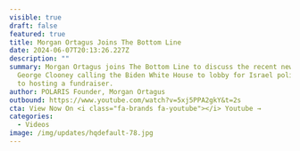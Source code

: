 ```yaml
---
visible: true
draft: false
featured: true
title: Morgan Ortagus Joins The Bottom Line
date: 2024-06-07T20:13:26.227Z
description: ""
summary: Morgan Ortagus joins The Bottom Line to discuss the recent news about
  George Clooney calling the Biden White House to lobby for Israel policy prior
  to hosting a fundraiser.
author: POLARIS Founder, Morgan Ortagus
outbound: https://www.youtube.com/watch?v=5xj5PPA2gkY&t=2s
cta: View Now On <i class="fa-brands fa-youtube"></i> Youtube →
categories:
  - Videos
image: /img/updates/hqdefault-78.jpg
---
```

